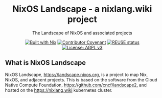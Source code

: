 <!--
SPDX-FileCopyrightText: 2023 Christina Sørensen
SPDX-FileContributor: Christina Sørensen

SPDX-License-Identifier: AGPL-3.0-only
-->
<div align="center">

<h1>NixOS Landscape - a nixlang.wiki project</h1>

The Landscape of NixOS and associated projects 

[![Built with Nix](https://img.shields.io/badge/Built_With-Nix-5277C3.svg?logo=nixos&labelColor=73C3D5)](https://nixos.org)
[![Contributor Covenant](https://img.shields.io/badge/Contributor%20Covenant-2.1-4baaaa.svg)](code_of_conduct.md)
[![REUSE status](https://api.reuse.software/badge/git.fsfe.org/reuse/api)](https://api.reuse.software/info/git.fsfe.org/reuse/api)
[![License: AGPL v3](https://img.shields.io/badge/License-AGPL%20v3-blue.svg)](https://www.gnu.org/licenses/agpl-3.0)

</div>

## What is NixOS Landscape

NixOS Landscape, https://landscape.nixos.org, is a project to map Nix, NixOS,
and adjacent projects. This is based on the software from the Cloud Native
Compute Foundation, https://github.com/cncf/landscape2, and hosted on the
https://nixlang.wiki kubernetes cluster.



